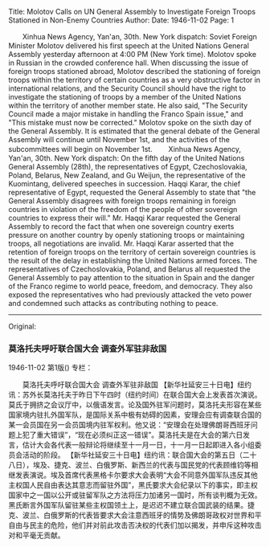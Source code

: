Title: Molotov Calls on UN General Assembly to Investigate Foreign Troops Stationed in Non-Enemy Countries
Author:
Date: 1946-11-02
Page: 1

　　Xinhua News Agency, Yan'an, 30th. New York dispatch: Soviet Foreign Minister Molotov delivered his first speech at the United Nations General Assembly yesterday afternoon at 4:00 PM (New York time). Molotov spoke in Russian in the crowded conference hall. When discussing the issue of foreign troops stationed abroad, Molotov described the stationing of foreign troops within the territory of certain countries as a very obstructive factor in international relations, and the Security Council should have the right to investigate the stationing of troops by a member of the United Nations within the territory of another member state. He also said, "The Security Council made a major mistake in handling the Franco Spain issue," and "This mistake must now be corrected." Molotov spoke on the sixth day of the General Assembly. It is estimated that the general debate of the General Assembly will continue until November 1st, and the activities of the subcommittees will begin on November 1st.
　　Xinhua News Agency, Yan'an, 30th. New York dispatch: On the fifth day of the United Nations General Assembly (28th), the representatives of Egypt, Czechoslovakia, Poland, Belarus, New Zealand, and Gu Weijun, the representative of the Kuomintang, delivered speeches in succession. Haqqi Karar, the chief representative of Egypt, requested the General Assembly to state that "the General Assembly disagrees with foreign troops remaining in foreign countries in violation of the freedom of the people of other sovereign countries to express their will." Mr. Haqqi Karar requested the General Assembly to record the fact that when one sovereign country exerts pressure on another country by openly stationing troops or maintaining troops, all negotiations are invalid. Mr. Haqqi Karar asserted that the retention of foreign troops on the territory of certain sovereign countries is the result of the delay in establishing the United Nations armed forces. The representatives of Czechoslovakia, Poland, and Belarus all requested the General Assembly to pay attention to the situation in Spain and the danger of the Franco regime to world peace, freedom, and democracy. They also exposed the representatives who had previously attacked the veto power and condemned such attacks as contributing nothing to peace.



<hr /> 

Original: 


### 莫洛托夫呼吁联合国大会  调查外军驻非敌国

1946-11-02
第1版()
专栏：

　　莫洛托夫呼吁联合国大会
    调查外军驻非敌国
    【新华社延安三十日电】纽约讯：苏外长莫洛托夫于昨日下午四时（纽约时间）在联合国大会上发表首次演说。莫氏于拥挤之会议厅中，以俄语发言。论及国外驻军问题时，莫洛托夫形容在某些国家境内驻扎外国军队，是国际关系中极有妨碍的因素，安理会应有调查联合国的某一会员国在另一会员国境内驻军权利。他又说：“安理会在处理佛朗哥西班牙问题上犯了重大错误”，“现在必须纠正这一错误”。莫洛托夫是在大会的第六日发言，估计大会各代表一般辩论将继续至十一月一日，十一月一日起即进入各小组委员会活动的阶段。
    【新华社延安三十日电】纽约讯：联合国大会的第五日（二十八日），埃及、捷克、波兰、白俄罗斯、新西兰的代表与国民党的代表顾维钧等相继发表演说。埃及首席代表黑格卡尔要求大会表明“大会不同意外国军队违反其他主权国人民自由表达其意志而留驻外国”，黑氏要求大会纪录以下的事实，即主权国家中之一国以公开或驻留军队之方法将压力加诸另一国时，所有谈判概为无效。黑氏断言外国军队留驻某些主权国领土上，是迟迟不建立联合国武装的结果。捷克、波兰、白俄罗斯的代表皆要求大会注意西班牙的情势及佛朗哥政权对世界和平自由与民主的危险，他们并对前此攻击否决权的代表们加以揭发，并申斥这种攻击对和平毫无贡献。
